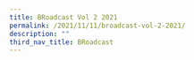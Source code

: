 ```yaml
---
title: BRoadcast Vol 2 2021
permalink: /2021/11/11/broadcast-vol-2-2021/
description: ""
third_nav_title: BRoadcast
---
```

